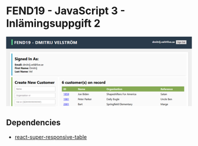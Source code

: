 # FEND19 - JavaScript 3 - Inlämingsuppgift 2

![preview](readme/js3-ex2-home2.png)

## Dependencies

- [react-super-responsive-table](https://www.npmjs.com/package/react-super-responsive-table)
